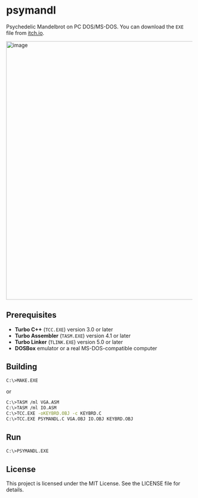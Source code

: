 # psymandl
Psychedelic Mandelbrot on PC DOS/MS-DOS.
You can download the `EXE` file from [itch.io](https://xms0g.itch.io/psymandl).

<img src="RES/psymandl.gif" alt="image" width="700" height="auto">

## Prerequisites
- **Turbo C++** (`TCC.EXE`) version 3.0 or later  
- **Turbo Assembler** (`TASM.EXE`) version 4.1 or later  
- **Turbo Linker** (`TLINK.EXE`) version 5.0 or later  
- **DOSBox** emulator or a real MS-DOS-compatible computer

## Building
```bash
C:\>MAKE.EXE
```
or
```bash
C:\>TASM /ml VGA.ASM
C:\>TASM /ml IO.ASM
C:\>TCC.EXE -oKEYBRD.OBJ -c KEYBRD.C
C:\>TCC.EXE PSYMANDL.C VGA.OBJ IO.OBJ KEYBRD.OBJ
```

## Run
```bash
C:\>PSYMANDL.EXE
```

## License
This project is licensed under the MIT License. See the LICENSE file for details.
